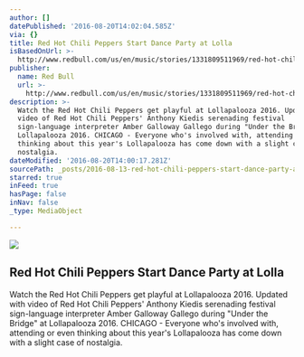 ```yaml
---
author: []
datePublished: '2016-08-20T14:02:04.585Z'
via: {}
title: Red Hot Chili Peppers Start Dance Party at Lolla
isBasedOnUrl: >-
  http://www.redbull.com/us/en/music/stories/1331809511969/red-hot-chili-peppers-get-playful-at-lollapalooza
publisher:
  name: Red Bull
  url: >-
    http://www.redbull.com/us/en/music/stories/1331809511969/red-hot-chili-peppers-get-playful-at-lollapalooza
description: >-
  Watch the Red Hot Chili Peppers get playful at Lollapalooza 2016. Updated with
  video of Red Hot Chili Peppers' Anthony Kiedis serenading festival
  sign-language interpreter Amber Galloway Gallego during "Under the Bridge" at
  Lollapalooza 2016. CHICAGO - Everyone who's involved with, attending or even
  thinking about this year's Lollapalooza has come down with a slight case of
  nostalgia.
dateModified: '2016-08-20T14:00:17.281Z'
sourcePath: _posts/2016-08-13-red-hot-chili-peppers-start-dance-party-at-lolla.md
starred: true
inFeed: true
hasPage: false
inNav: false
_type: MediaObject

---
```

<article style=""><img src="http://image3.redbull.com/rbcom/010/2016-07-31/1331809527466_2/0010/1/1500/1000/2/red-hot-chili-peppers-at-lollapalooza.jpg" /><h1>Red Hot Chili Peppers Start Dance Party at Lolla</h1><p>Watch the Red Hot Chili Peppers get playful at Lollapalooza 2016. Updated with video of Red Hot Chili Peppers' Anthony Kiedis serenading festival sign-language interpreter Amber Galloway Gallego during "Under the Bridge" at Lollapalooza 2016. CHICAGO - Everyone who's involved with, attending or even thinking about this year's Lollapalooza has come down with a slight case of nostalgia.</p></article>